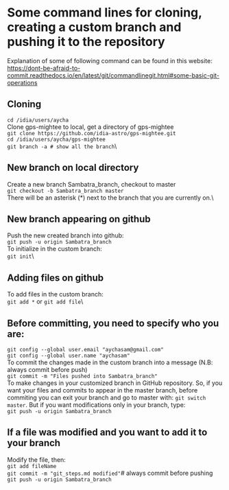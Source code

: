 # Some command lines for cloning, creating a custom branch and pushing it to the repository
Explanation of some of following command can be found in this website:
https://dont-be-afraid-to-commit.readthedocs.io/en/latest/git/commandlinegit.html#some-basic-git-operations 

## Cloning
`cd /idia/users/aycha`\
Clone gps-mightee to local, get a directory of gps-mightee\
`git clone https://github.com/idia-astro/gps-mightee.git`\
`cd /idia/users/aycha/gps-mightee`\
`git branch -a # show all the branch`\
## New branch on local directory
Create a new branch Sambatra_branch, checkout to master\
`git checkout -b Sambatra_branch master`\
There will be an asterisk (*) next to the branch that you are currently on.\
## New branch appearing on github
Push the new created branch into github:\
`git push -u origin Sambatra_branch`\
To initialize in the custom branch:\
`git init`\
## Adding files on github
To add files in the custom branch:\
`git add *` or `git add file`\                   
## Before committing, you need to specify who you are:
`git config --global user.email "aychasam@gmail.com"`\
`git config --global user.name "aychasam"`\
To commit the changes made in the custom branch into a message (N.B: always commit before push)\
`git commit -m "Files pushed into Sambatra_branch"`\
To make changes in your customized branch in GitHub repository. So, if you want your files and commits to appear in the master branch, before commiting you can exit your branch and go to master with: `git switch master`. But if you want modifications only in your branch, type:\
`git push -u origin Sambatra_branch` 
## If a file was modified and you want to add it to your branch
Modify the file, then:\
`git add fileName`\
`git commit -m "git_steps.md modified"`\# always commit before pushing
`git push -u origin Sambatra_branch`
